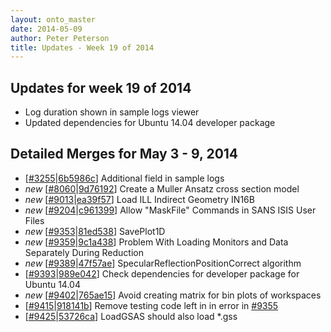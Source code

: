 ```yaml
---
layout: onto_master
date: 2014-05-09
author: Peter Peterson
title: Updates - Week 19 of 2014
---
```

Updates for week 19 of 2014
---------------------------
* Log duration shown in sample logs viewer
* Updated dependencies for Ubuntu 14.04 developer package

Detailed Merges for May 3 - 9, 2014
-----------------------------------
* \[[#3255](http://trac.mantidproject.org/mantid/ticket/3255)\|[6b5986c](https://github.com/mantidproject/mantid/commit/6b5986c1dd1a076165096b616050ea3f13d3b893)\] Additional field in sample logs
* *new* \[[#8060](http://trac.mantidproject.org/mantid/ticket/8060)\|[9d76192](https://github.com/mantidproject/mantid/commit/9d761924d1b45586e7293ea1943f8683fb6c7357)\] Create a Muller Ansatz cross section model
* *new* \[[#9013](http://trac.mantidproject.org/mantid/ticket/9013)\|[ea39f57](https://github.com/mantidproject/mantid/commit/ea39f577de6bd459211378edc514cbe8f38e4742)\] Load ILL Indirect Geometry IN16B
* *new* \[[#9204](http://trac.mantidproject.org/mantid/ticket/9204)\|[c961399](https://github.com/mantidproject/mantid/commit/c961399d0a41f9d4cf3f4d269df073de1c4b561e)\] Allow "MaskFile" Commands in SANS ISIS User Files
* *new* \[[#9353](http://trac.mantidproject.org/mantid/ticket/9353)\|[81ed538](https://github.com/mantidproject/mantid/commit/81ed538a75936ec46725b9fa8429df3dbbdb0ea6)\] SavePlot1D
* *new* \[[#9359](http://trac.mantidproject.org/mantid/ticket/9359)\|[9c1a438](https://github.com/mantidproject/mantid/commit/9c1a438f70d1bf24378b30d51cdea9567af3716b)\] Problem With Loading Monitors and Data Separately During Reduction
* *new* \[[#9389](http://trac.mantidproject.org/mantid/ticket/9389)\|[47f57ae](https://github.com/mantidproject/mantid/commit/47f57aec41e954f7b94d3f2ad73cea1c859d9b48)\] SpecularReflectionPositionCorrect algorithm
* \[[#9393](http://trac.mantidproject.org/mantid/ticket/9393)\|[989e042](https://github.com/mantidproject/mantid/commit/989e042f978d49c3c7a6b2ec5019d764f43dce37)\] Check dependencies for developer package for Ubuntu 14.04
* *new* \[[#9402](http://trac.mantidproject.org/mantid/ticket/9402)\|[765ae15](https://github.com/mantidproject/mantid/commit/765ae154e0579c85633bd2ad916ebd3d9e77de94)\] Avoid creating matrix for bin plots of workspaces
* \[[#9415](http://trac.mantidproject.org/mantid/ticket/9415)\|[918141b](https://github.com/mantidproject/mantid/commit/918141b59746326746f20a0b5504f1152b6e573e)\] Remove testing code left in in error in [#9355](http://trac.mantidproject.org/mantid/ticket/9355)
* \[[#9425](http://trac.mantidproject.org/mantid/ticket/9425)\|[53726ca](https://github.com/mantidproject/mantid/commit/abfac38573107a7302472cf53aab65aa6292cd19)\] LoadGSAS should also load *.gss
